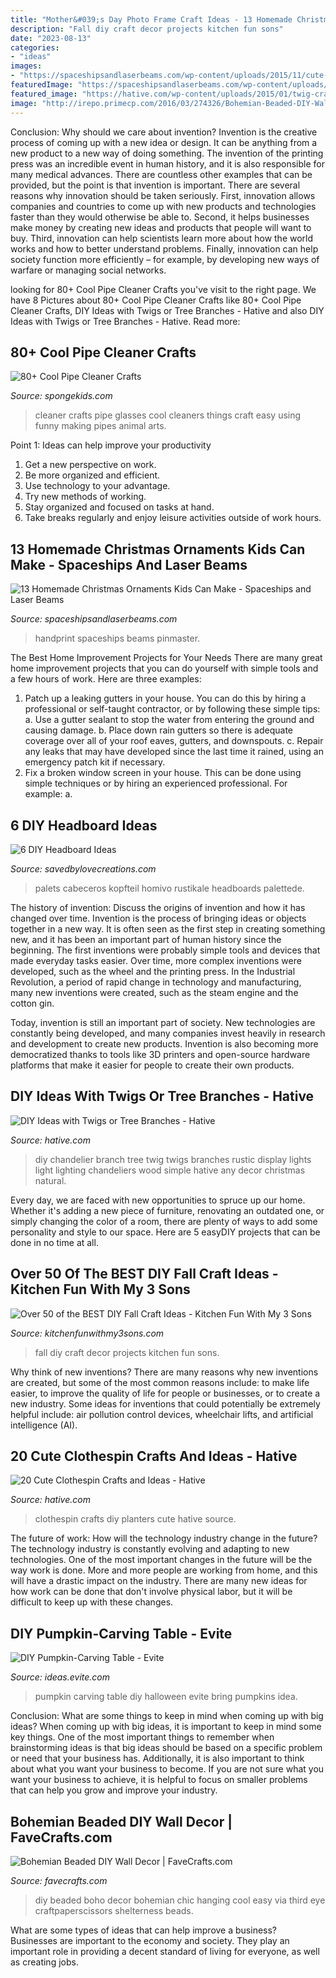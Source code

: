 ```yaml
---
title: "Mother&#039;s Day Photo Frame Craft Ideas - 13 Homemade Christmas Ornaments Kids Can Make"
description: "Fall diy craft decor projects kitchen fun sons"
date: "2023-08-13"
categories:
- "ideas"
images:
- "https://spaceshipsandlaserbeams.com/wp-content/uploads/2015/11/cute-christmas-crafts-for-kids.jpg"
featuredImage: "https://spaceshipsandlaserbeams.com/wp-content/uploads/2015/11/cute-christmas-crafts-for-kids.jpg"
featured_image: "https://hative.com/wp-content/uploads/2015/01/twig-crafts/15-diy-ideas-with-twigs-sticks-tree-branches.jpg"
image: "http://irepo.primecp.com/2016/03/274326/Bohemian-Beaded-DIY-Wall-Decor_ExtraLarge700_ID-1579882.jpg?v=1579882"
---
```



Conclusion: Why should we care about invention?
Invention is the creative process of coming up with a new idea or design. It can be anything from a new product to a new way of doing something. The invention of the printing press was an incredible event in human history, and it is also responsible for many medical advances. There are countless other examples that can be provided, but the point is that invention is important.
There are several reasons why innovation should be taken seriously. First, innovation allows companies and countries to come up with new products and technologies faster than they would otherwise be able to. Second, it helps businesses make money by creating new ideas and products that people will want to buy. Third, innovation can help scientists learn more about how the world works and how to better understand problems. Finally, innovation can help society function more efficiently – for example, by developing new ways of warfare or managing social networks.

	

		
looking for 80+ Cool Pipe Cleaner Crafts you've visit to the right page. We have 8 Pictures about 80+ Cool Pipe Cleaner Crafts like 80+ Cool Pipe Cleaner Crafts, DIY Ideas with Twigs or Tree Branches - Hative and also DIY Ideas with Twigs or Tree Branches - Hative. Read more:
		
    
## 80+ Cool Pipe Cleaner Crafts

<img loading=lazy src="http://spongekids.com/wp-content/uploads/2014/04/pipe-cleaner-crafts/14-glasses-pip-cleaner-crafts.jpg" onerror="this.onerror=null;this.src='https://tse1.mm.bing.net/th?id=OIP.-2kkCRwTUoTdWTNdhQoZWgHaE8&amp;pid=15.1';" alt="80+ Cool Pipe Cleaner Crafts">

_Source: spongekids.com_

>cleaner crafts pipe glasses cool cleaners things craft easy using funny making pipes animal arts. 

	

Point 1: Ideas can help improve your productivity
1. Get a new perspective on work.
2. Be more organized and efficient.
3. Use technology to your advantage.
4. Try new methods of working.
5. Stay organized and focused on tasks at hand.
6. Take breaks regularly and enjoy leisure activities outside of work hours.

    
## 13 Homemade Christmas Ornaments Kids Can Make - Spaceships And Laser Beams

<img loading=lazy src="https://spaceshipsandlaserbeams.com/wp-content/uploads/2015/11/cute-christmas-crafts-for-kids.jpg" onerror="this.onerror=null;this.src='https://tse3.mm.bing.net/th?id=OIP.X11eQ9PuA99aLiwSYkRrqwHaLH&amp;pid=15.1';" alt="13 Homemade Christmas Ornaments Kids Can Make - Spaceships and Laser Beams">

_Source: spaceshipsandlaserbeams.com_

>handprint spaceships beams pinmaster. 

	

The Best Home Improvement Projects for Your Needs
There are many great home improvement projects that you can do yourself with simple tools and a few hours of work. Here are three examples: 
1. Patch up a leaking gutters in your house. You can do this by hiring a professional or self-taught contractor, or by following these simple tips: 
a. Use a gutter sealant to stop the water from entering the ground and causing damage. 
b. Place down rain gutters so there is adequate coverage over all of your roof eaves, gutters, and downspouts. 
c. Repair any leaks that may have developed since the last time it rained, using an emergency patch kit if necessary.
2. Fix a broken window screen in your house. This can be done using simple techniques or by hiring an experienced professional. For example: 
a.

    
## 6 DIY Headboard Ideas

<img loading=lazy src="https://savedbylovecreations.com/wp-content/uploads/2011/08/pallet.jpg" onerror="this.onerror=null;this.src='https://tse3.mm.bing.net/th?id=OIP.QfFWxZUHxjJk-U1sq5CuUwHaLG&amp;pid=15.1';" alt="6 DIY Headboard Ideas">

_Source: savedbylovecreations.com_

>palets cabeceros kopfteil homivo rustikale headboards palettede. 

	

The history of invention: Discuss the origins of invention and how it has changed over time.
Invention is the process of bringing ideas or objects together in a new way. It is often seen as the first step in creating something new, and it has been an important part of human history since the beginning.
The first inventions were probably simple tools and devices that made everyday tasks easier. Over time, more complex inventions were developed, such as the wheel and the printing press. In the Industrial Revolution, a period of rapid change in technology and manufacturing, many new inventions were created, such as the steam engine and the cotton gin.

Today, invention is still an important part of society. New technologies are constantly being developed, and many companies invest heavily in research and development to create new products. Invention is also becoming more democratized thanks to tools like 3D printers and open-source hardware platforms that make it easier for people to create their own products.

    
## DIY Ideas With Twigs Or Tree Branches - Hative

<img loading=lazy src="https://hative.com/wp-content/uploads/2015/01/twig-crafts/15-diy-ideas-with-twigs-sticks-tree-branches.jpg" onerror="this.onerror=null;this.src='https://tse2.mm.bing.net/th?id=OIP.Ezyjtdr5vMV-XFsfWxazYgHaJ4&amp;pid=15.1';" alt="DIY Ideas with Twigs or Tree Branches - Hative">

_Source: hative.com_

>diy chandelier branch tree twig twigs branches rustic display lights light lighting chandeliers wood simple hative any decor christmas natural. 

	

Every day, we are faced with new opportunities to spruce up our home. Whether it's adding a new piece of furniture, renovating an outdated one, or simply changing the color of a room, there are plenty of ways to add some personality and style to our space. Here are 5 easyDIY projects that can be done in no time at all.

    
## Over 50 Of The BEST DIY Fall Craft Ideas - Kitchen Fun With My 3 Sons

<img loading=lazy src="https://kitchenfunwithmy3sons.com/wp-content/uploads/2016/08/the-best-diy-fall-craft-ideas-kids-home-decor-projects-36.jpg" onerror="this.onerror=null;this.src='https://tse2.mm.bing.net/th?id=OIP.nyIwGFo6K4ZgD9Ew2ueuVQHaKl&amp;pid=15.1';" alt="Over 50 of the BEST DIY Fall Craft Ideas - Kitchen Fun With My 3 Sons">

_Source: kitchenfunwithmy3sons.com_

>fall diy craft decor projects kitchen fun sons. 

	

Why think of new inventions?
There are many reasons why new inventions are created, but some of the most common reasons include: to make life easier, to improve the quality of life for people or businesses, or to create a new industry. Some ideas for inventions that could potentially be extremely helpful include: air pollution control devices, wheelchair lifts, and artificial intelligence (AI).

    
## 20 Cute Clothespin Crafts And Ideas - Hative

<img loading=lazy src="https://hative.com/wp-content/uploads/2014/11/clothespin-crafts/7-diy-clothespin-planters.jpg" onerror="this.onerror=null;this.src='https://tse4.mm.bing.net/th?id=OIP.K0qzoDqxIm3z3ZoD2n1upAHaMb&amp;pid=15.1';" alt="20 Cute Clothespin Crafts and Ideas - Hative">

_Source: hative.com_

>clothespin crafts diy planters cute hative source. 

	

The future of work: How will the technology industry change in the future?
The technology industry is constantly evolving and adapting to new technologies. One of the most important changes in the future will be the way work is done. More and more people are working from home, and this will have a drastic impact on the industry. There are many new ideas for how work can be done that don't involve physical labor, but it will be difficult to keep up with these changes.

    
## DIY Pumpkin-Carving Table - Evite

<img loading=lazy src="http://ideas.evite.com/media/slider-halloween-diy-pumpkin-carving-table-ahp.jpg" onerror="this.onerror=null;this.src='https://tse1.mm.bing.net/th?id=OIP.6nNTZ38OIYjG-wQBxAbSmAHaE8&amp;pid=15.1';" alt="DIY Pumpkin-Carving Table - Evite">

_Source: ideas.evite.com_

>pumpkin carving table diy halloween evite bring pumpkins idea. 

	

Conclusion: What are some things to keep in mind when coming up with big ideas?
When coming up with big ideas, it is important to keep in mind some key things. One of the most important things to remember when brainstorming ideas is that big ideas should be based on a specific problem or need that your business has. Additionally, it is also important to think about what you want your business to become. If you are not sure what you want your business to achieve, it is helpful to focus on smaller problems that can help you grow and improve your industry.

    
## Bohemian Beaded DIY Wall Decor | FaveCrafts.com

<img loading=lazy src="http://irepo.primecp.com/2016/03/274326/Bohemian-Beaded-DIY-Wall-Decor_ExtraLarge700_ID-1579882.jpg?v=1579882" onerror="this.onerror=null;this.src='https://tse1.mm.bing.net/th?id=OIP.wgw_sKqnrvs5EwtFc0vRhgHaK4&amp;pid=15.1';" alt="Bohemian Beaded DIY Wall Decor | FaveCrafts.com">

_Source: favecrafts.com_

>diy beaded boho decor bohemian chic hanging cool easy via third eye craftpaperscissors shelterness beads. 

	

What are some types of ideas that can help improve a business?
Businesses are important to the economy and society. They play an important role in providing a decent standard of living for everyone, as well as creating jobs.

